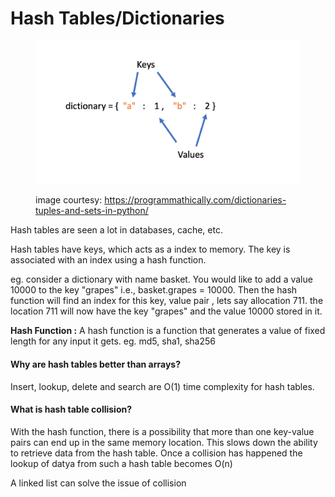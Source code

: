 # Hash Tables/Dictionaries

<figure><img src="../../../.gitbook/assets/image (1) (2).png" alt=""><figcaption><p>image courtesy: <a href="https://programmathically.com/dictionaries-tuples-and-sets-in-python/">https://programmathically.com/dictionaries-tuples-and-sets-in-python/</a></p></figcaption></figure>

Hash tables are seen a lot in databases, cache, etc.

Hash tables have keys, which acts as a index to memory. The key is associated with an index using a hash function.&#x20;

eg. consider a dictionary with name basket. You would like to add a value 10000 to the key "grapes" i.e., basket.grapes = 10000. Then the hash function will find an index for this key, value pair , lets say allocation 711. the location 711 will now have the key "grapes" and the value 10000 stored in it.

**Hash Function :** A hash function is a function that generates a value of fixed length for any input it gets. eg. md5, sha1, sha256



#### Why are hash tables better than arrays?

Insert, lookup, delete and search are O(1) time complexity for hash tables.

#### What is hash table collision?

With the hash function, there is a possibility that more than one key-value pairs can end up in the same memory location. This slows down the ability to retrieve data from the hash table. Once a collision has happened the lookup of datya from such a hash table becomes O(n)

A linked list can solve the issue of collision
